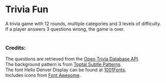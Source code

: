 # Trivia Fun

A trivia game with 12 rounds, multiple categories and 3 levels of difficulty.  
If a player answers 3 questions wrong, the game is over.
<br /> <br />

### **Credits:**
The questions are retrieved from the [Open Trivia Database API](https://opentdb.com/).  
The background pattern is from [Toptal Subtle Patterns](https://www.toptal.com/designers/subtlepatterns).  
The font Hello Denver Display can be found at [1001Fonts](https://www.1001fonts.com/hello-denver-display-font.html).  
Includes icons from [Font Awesome](https://fontawesome.com/).